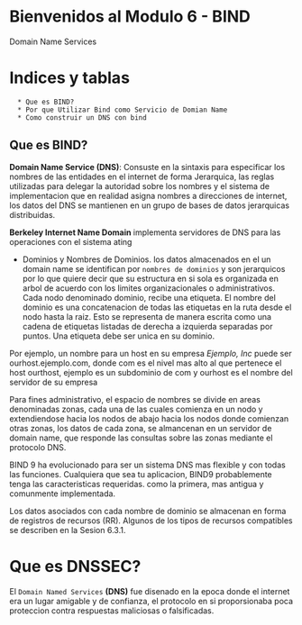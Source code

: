 Bienvenidos al Modulo 6 - BIND 
==================================

 Domain Name Services


Indices y tablas
==================

      * Que es BIND?
      * Por que Utilizar Bind como Servicio de Domian Name
      * Como construir un DNS con bind


	
**Que es BIND?**
-----------------	
**Domain Name Service (DNS)**: Consuste en la sintaxis para especificar los nombres de las entidades en el internet de forma Jerarquica, las reglas utilizadas para delegar la autoridad sobre los nombres y el sistema de implementacion que en realidad asigna nombres  a direcciones de internet, los datos del DNS se mantienen en un grupo de bases de datos jerarquicas distribuidas.

**Berkeley Internet Name Domain** implementa servidores de DNS para las operaciones con el sistema ating 

* Dominios y Nombres de Dominios.
los datos almacenados en el un domain name se identifican por `nombres de dominios` y son jerarquicos por lo que quiere decir que su estructura en si sola es organizada en arbol de acuerdo con los limites organizacionales o administrativos. Cada nodo denominado dominio, recibe una etiqueta. El nombre del dominio es una concatenacion de todas las etiquetas en la ruta desde el nodo hasta la raiz.
Esto se representa de manera escrita como una cadena de etiquetas listadas de derecha a izquierda separadas por puntos. Una etiqueta debe ser unica en su dominio.

Por ejemplo, un nombre para un host en su empresa *Ejemplo, Inc* puede ser ourhost.ejemplo.com, donde com es el nivel mas alto al que pertenece el host ourthost, ejemplo es un subdominio de com y ourhost es el nombre del servidor de su empresa 

Para fines administrativo, el espacio de nombres se divide en areas denominadas zonas, cada una de las cuales comienza en un nodo y extendiendose hacia los nodos de abajo hacia los nodos donde comienzan otras zonas, los datos de cada zona, se almancenan en un servidor de domain name, que responde las consultas sobre las zonas mediante el protocolo DNS.

BIND 9 ha evolucionado para ser un sistema DNS mas flexible y con todas las funciones. Cualquiera que sea tu aplicacion, BIND9 probablemente tenga las caracteristicas requeridas. como la primera, mas antigua y comunmente implementada.

Los datos asociados con cada nombre de dominio se almacenan en forma de registros de recursos (RR). Algunos de los tipos de recursos compatibles se describen en la Sesion 6.3.1.

 

Que es **DNSSEC**?
==================
El `Domain Named Services` **(DNS)** fue disenado en la epoca donde el internet era un lugar amigable y de confianza, el protocolo en si proporsionaba poca proteccion contra respuestas maliciosas o falsificadas.



